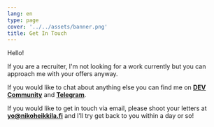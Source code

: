 ```yaml
---
lang: en
type: page
cover: '../../assets/banner.png'
title: Get In Touch
---
```


Hello!

If you are a recruiter, I'm not looking for a work currently but you can approach me with your offers anyway.

If you would like to chat about anything else you can find me on [**DEV Community**](https://dev.to/nikoheikkila) and [**Telegram**](https://t.me/nikoheikkila).

If you would like to get in touch via email, please shoot your letters at **<yo@nikoheikkila.fi>** and I’ll try get back to you within a day or so!
